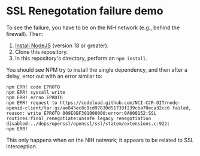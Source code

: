 # SSL Renegotation failure demo

To see the failure, you have to be on the NIH network (e.g., behind the firewall). Then:

1. [Install NodeJS](https://nodejs.org/en) (version 18 or greater).
1. Clone this repository.
1. In this repository's directory, perform an `npm install`.

You should see NPM try to install the single dependency, and then after a delay, error out with an error similar to:

```
npm ERR! code EPROTO
npm ERR! syscall write
npm ERR! errno EPROTO
npm ERR! request to https://codeload.github.com/NCI-CCR-OIT/node-openid-client/tar.gz/ae845ec8c9cd97830d51733f239cba70eca32cc6 failed, reason: write EPROTO 009E0BF301000000:error:0A000152:SSL routines:final_renegotiate:unsafe legacy renegotiation disabled:../deps/openssl/openssl/ssl/statem/extensions.c:922:
npm ERR!
```

This only happens when on the NIH network; it appears to be related to SSL interception.

